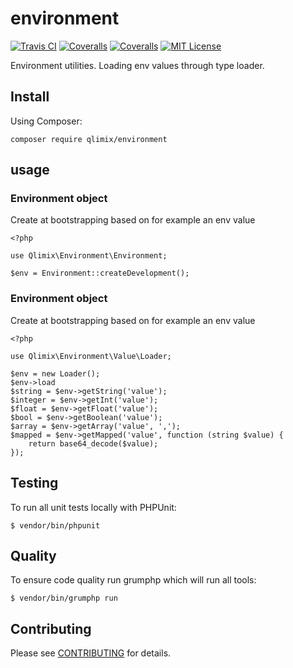 # environment

[![Travis CI](https://api.travis-ci.org/qlimix/environment.svg?branch=master)](https://travis-ci.org/qlimix/environment)
[![Coveralls](https://img.shields.io/coveralls/github/qlimix/environment.svg)](https://coveralls.io/qlimix/environment)
[![Coveralls](https://img.shields.io/packagist/v/qlimix/environment.svg)](https://packagist.org/packages/qlimix/environment)
[![MIT License](https://img.shields.io/badge/license-MIT-brightgreen.svg)](https://github.com/qlimix/environment/blob/master/LICENSE)

Environment utilities. Loading env values through type loader.

## Install

Using Composer:

`composer require qlimix/environment`

## usage

### Environment object
Create at bootstrapping based on for example an env value
```
<?php

use Qlimix\Environment\Environment;

$env = Environment::createDevelopment();
```

### Environment object
Create at bootstrapping based on for example an env value
```
<?php

use Qlimix\Environment\Value\Loader;

$env = new Loader();
$env->load
$string = $env->getString('value');
$integer = $env->getInt('value');
$float = $env->getFloat('value');
$bool = $env->getBoolean('value');
$array = $env->getArray('value', ',');
$mapped = $env->getMapped('value', function (string $value) {
    return base64_decode($value);
});
```

## Testing
To run all unit tests locally with PHPUnit:

~~~
$ vendor/bin/phpunit
~~~

## Quality
To ensure code quality run grumphp which will run all tools:

~~~
$ vendor/bin/grumphp run
~~~

## Contributing

Please see [CONTRIBUTING](CONTRIBUTING.md) for details.

